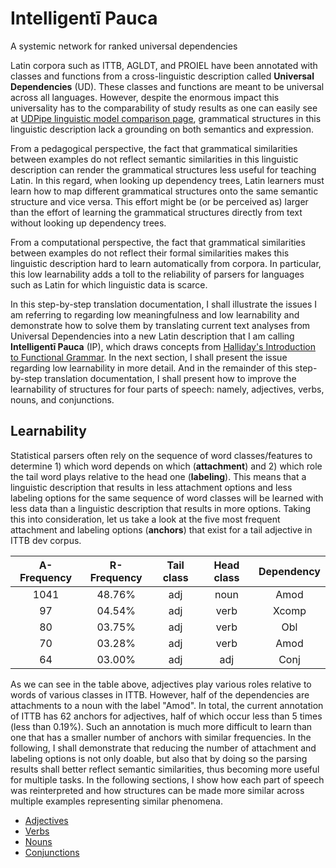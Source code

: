 # Intelligentī Pauca
A systemic network for ranked universal dependencies

Latin corpora such as ITTB, AGLDT, and PROIEL have been annotated with classes and functions from a cross-linguistic description called **Universal Dependencies** (UD). These classes and functions are meant to be universal across all languages. However, despite the enormous impact this universality has to the comparability of study results as one can easily see at [UDPipe linguistic model comparison page](http://ufal.mff.cuni.cz/udpipe/models), grammatical structures in this linguistic description lack a grounding on both semantics and expression.

From a pedagogical perspective, the fact that grammatical similarities between examples do not reflect semantic similarities in this linguistic description can render the grammatical structures less useful for teaching Latin. In this regard, when looking up dependency trees, Latin learners must learn how to map different grammatical structures onto the same semantic structure and vice versa. This effort might be (or be perceived as) larger than the effort of learning the grammatical structures directly from text without looking up dependency trees.

From a computational perspective, the fact that grammatical similarities between examples do not reflect their formal similarities makes this linguistic description hard to learn automatically from corpora. In particular, this low learnability adds a toll to the reliability of parsers for languages such as Latin for which linguistic data is scarce.

In this step-by-step translation documentation, I shall illustrate the issues I am referring to regarding low meaningfulness and low learnability and demonstrate how to solve them by translating current text analyses from Universal Dependencies into a new Latin description that I am calling **Intelligentī Pauca** (IP), which draws concepts from [Halliday's Introduction to Functional Grammar](https://www.routledge.com/Hallidays-Introduction-to-Functional-Grammar/Halliday-Matthiessen/p/book/9781444146608?gclid=CjwKCAjwgdX4BRB_EiwAg8O8Hc2VVdNbBwBYR_MrLi65QC-PLlDbjjuiPMI4DJ7AxS2HetDRM8iuaBoCS0wQAvD_BwE). In the next section, I shall present the issue regarding low learnability in more detail. And in the remainder of this step-by-step translation documentation, I shall present how to improve the learnability of structures for four parts of speech: namely, adjectives, verbs, nouns, and conjunctions.

## Learnability

Statistical parsers often rely on the sequence of word classes/features to determine 1) which word depends on which (**attachment**) and 2) which role the tail word plays relative to the head one (**labeling**). This means that a linguistic description that results in less attachment options and less labeling options for the same sequence of word classes will be learned with less data than a linguistic description that results in more options. Taking this into consideration, let us take a look at the five most frequent attachment and labeling options (**anchors**) that exist for a tail adjective in ITTB dev corpus.

A-Frequency |R-Frequency |Tail class  |Head class  |Dependency   
:----------:|:----------:|:----------:|:----------:|:----------:
1041        |48.76%      |adj         |noun        |Amod
97          |04.54%      |adj         |verb        |Xcomp
80          |03.75%      |adj         |verb        |Obl
70          |03.28%      |adj         |verb        |Amod
64          |03.00%      |adj         |adj         |Conj

As we can see in the table above, adjectives play various roles relative to words of various classes in ITTB. However, half of the dependencies are attachments to a noun with the label "Amod". In total, the current annotation of ITTB has 62 anchors for adjectives, half of which occur less than 5 times (less than 0.19%). Such an annotation is much more difficult to learn than one that has a smaller number of anchors with similar frequencies. In the following, I shall demonstrate that reducing the number of attachment and labeling options is not only doable, but also that by doing so the parsing results shall better reflect semantic similarities, thus becoming more useful for multiple tasks. In the following sections, I show how each part of speech was reinterpreted and how structures can be made more similar across multiple examples representing similar phenomena.

* [Adjectives](IP-adjectives.md)
* [Verbs](IP-verbs.md)
* [Nouns](IP-nouns.md)
* [Conjunctions](IP-conjunctions.md)



